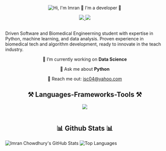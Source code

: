 <p align="center">
  <img src="https://github.com/imranncc/imranncc/blob/main/assets/intronew.gif" alt="Hi, I'm Imran 👋 I'm a developer 🚀">
</p>

<div align="center"> 
  <a href="isc04@yahoo.com" target="_blank">
    <img src="https://img.shields.io/badge/Gmail-D14836?style=for-the-badge&logo=gmail&logoColor=white" target="_blank" />
  </a> 
  <a href="https://www.linkedin.com/in/imranncc" target="_blank">
    <img src="https://img.shields.io/badge/LinkedIn-0077B5?style=for-the-badge&logo=linkedin&logoColor=white" target="_blank" />
  </a>
</div>

<br> 

Driven Software and Biomedical Engineerning student with expertise in Python, machine learning, and data analysis. Proven experience in biomedical tech and algorithm development, ready to innovate in the teach industry.

<div align="center">
 
🔭 I’m currently working on **Data Science**
 
💬 Ask me about **Python**

📧 Reach me out: isc04@yahoo.com

 </div>

<h2 align="center">⚒️ Languages-Frameworks-Tools ⚒️</h2>
<div align="center">
    <img src="https://skillicons.dev/icons?i=java,c,python,mysql,linux,tensorflow,opencv,vscode,github" />
</div>

<br/>

<h2 align="center">📊 Github Stats 📊</h2>

![Imran Chowdhury's GitHub Stats](https://github-readme-stats.vercel.app/api?username=imranncc&show_icons=true&theme=radical)
![Top Languages](https://github-readme-stats.vercel.app/api/top-langs/?username=imranncc&show_icons=true&theme=radical)



